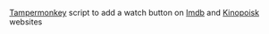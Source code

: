 [Tampermonkey](https://www.tampermonkey.net/) script to add a watch button on [Imdb](https://imdb.com/) and [Kinopoisk](https://www.kinopoisk.ru/) websites
